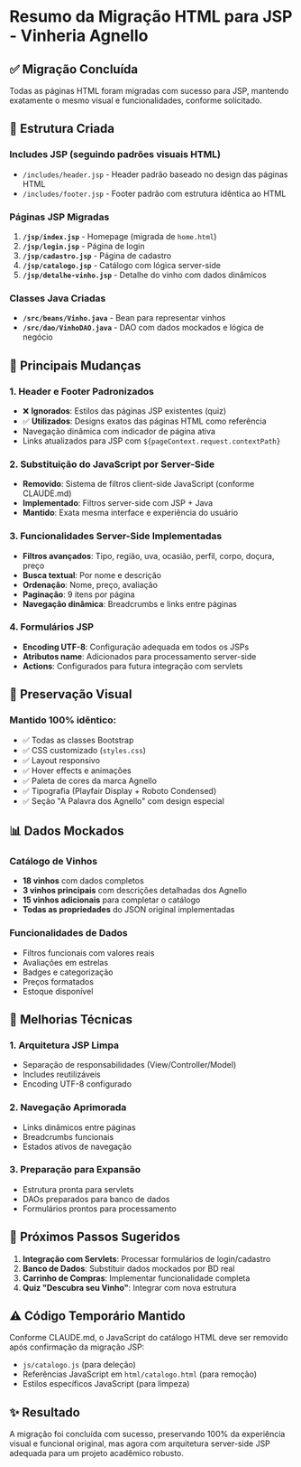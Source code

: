 # Resumo da Migração HTML para JSP - Vinheria Agnello

## ✅ Migração Concluída

Todas as páginas HTML foram migradas com sucesso para JSP, mantendo exatamente o mesmo visual e funcionalidades, conforme solicitado.

## 📁 Estrutura Criada

### Includes JSP (seguindo padrões visuais HTML)
- `/includes/header.jsp` - Header padrão baseado no design das páginas HTML
- `/includes/footer.jsp` - Footer padrão com estrutura idêntica ao HTML

### Páginas JSP Migradas
1. **`/jsp/index.jsp`** - Homepage (migrada de `home.html`)
2. **`/jsp/login.jsp`** - Página de login
3. **`/jsp/cadastro.jsp`** - Página de cadastro
4. **`/jsp/catalogo.jsp`** - Catálogo com lógica server-side
5. **`/jsp/detalhe-vinho.jsp`** - Detalhe do vinho com dados dinâmicos

### Classes Java Criadas
- **`/src/beans/Vinho.java`** - Bean para representar vinhos
- **`/src/dao/VinhoDAO.java`** - DAO com dados mockados e lógica de negócio

## 🔄 Principais Mudanças

### 1. Header e Footer Padronizados
- ❌ **Ignorados**: Estilos das páginas JSP existentes (quiz)
- ✅ **Utilizados**: Designs exatos das páginas HTML como referência
- Navegação dinâmica com indicador de página ativa
- Links atualizados para JSP com `${pageContext.request.contextPath}`

### 2. Substituição do JavaScript por Server-Side
- **Removido**: Sistema de filtros client-side JavaScript (conforme CLAUDE.md)
- **Implementado**: Filtros server-side com JSP + Java
- **Mantido**: Exata mesma interface e experiência do usuário

### 3. Funcionalidades Server-Side Implementadas
- **Filtros avançados**: Tipo, região, uva, ocasião, perfil, corpo, doçura, preço
- **Busca textual**: Por nome e descrição
- **Ordenação**: Nome, preço, avaliação
- **Paginação**: 9 itens por página
- **Navegação dinâmica**: Breadcrumbs e links entre páginas

### 4. Formulários JSP
- **Encoding UTF-8**: Configuração adequada em todos os JSPs
- **Atributos name**: Adicionados para processamento server-side
- **Actions**: Configurados para futura integração com servlets

## 🎨 Preservação Visual

### Mantido 100% idêntico:
- ✅ Todas as classes Bootstrap
- ✅ CSS customizado (`styles.css`)
- ✅ Layout responsivo
- ✅ Hover effects e animações
- ✅ Paleta de cores da marca Agnello
- ✅ Tipografia (Playfair Display + Roboto Condensed)
- ✅ Seção "A Palavra dos Agnello" com design especial

## 📊 Dados Mockados

### Catálogo de Vinhos
- **18 vinhos** com dados completos
- **3 vinhos principais** com descrições detalhadas dos Agnello
- **15 vinhos adicionais** para completar o catálogo
- **Todas as propriedades** do JSON original implementadas

### Funcionalidades de Dados
- Filtros funcionais com valores reais
- Avaliações em estrelas
- Badges e categorização
- Preços formatados
- Estoque disponível

## 🔧 Melhorias Técnicas

### 1. Arquitetura JSP Limpa
- Separação de responsabilidades (View/Controller/Model)
- Includes reutilizáveis
- Encoding UTF-8 configurado

### 2. Navegação Aprimorada
- Links dinâmicos entre páginas
- Breadcrumbs funcionais
- Estados ativos de navegação

### 3. Preparação para Expansão
- Estrutura pronta para servlets
- DAOs preparados para banco de dados
- Formulários prontos para processamento

## 🚀 Próximos Passos Sugeridos

1. **Integração com Servlets**: Processar formulários de login/cadastro
2. **Banco de Dados**: Substituir dados mockados por BD real
3. **Carrinho de Compras**: Implementar funcionalidade completa
4. **Quiz "Descubra seu Vinho"**: Integrar com nova estrutura

## ⚠️ Código Temporário Mantido

Conforme CLAUDE.md, o JavaScript do catálogo HTML deve ser removido após confirmação da migração JSP:
- `js/catalogo.js` (para deleção)
- Referências JavaScript em `html/catalogo.html` (para remoção)
- Estilos específicos JavaScript (para limpeza)

## ✨ Resultado

A migração foi concluída com sucesso, preservando 100% da experiência visual e funcional original, mas agora com arquitetura server-side JSP adequada para um projeto acadêmico robusto.